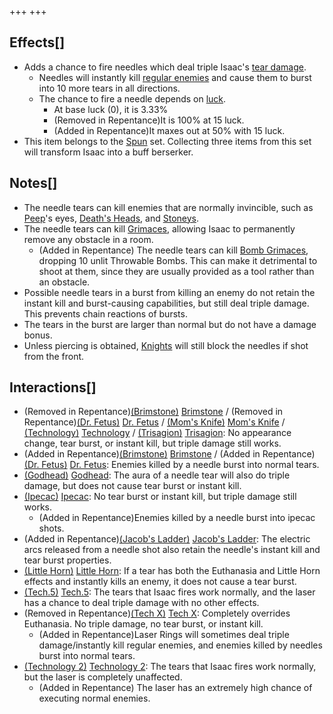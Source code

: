 +++
+++

Effects[]
---------


* Adds a chance to fire needles which deal triple Isaac's [tear damage](/wiki/Damage "Damage").
	+ Needles will instantly kill [regular enemies](/wiki/Monsters "Monsters") and cause them to burst into 10 more tears in all directions.
	+ The chance to fire a needle depends on [luck](/wiki/Luck "Luck").
		- At base luck (0), it is 3.33%
		- (Removed in Repentance)It is 100% at 15 luck.
		- (Added in Repentance)It maxes out at 50% with 15 luck.
* This item belongs to the [Spun](/wiki/Spun "Spun") set. Collecting three items from this set will transform Isaac into a buff berserker.


Notes[]
-------


* The needle tears can kill enemies that are normally invincible, such as [Peep](/wiki/Peep "Peep")'s eyes, [Death's Heads](/wiki/Death%27s_Head "Death's Head"), and [Stoneys](/wiki/Stoney "Stoney").
* The needle tears can kill [Grimaces](/wiki/Stone_Grimace "Stone Grimace"), allowing Isaac to permanently remove any obstacle in a room.
	+ (Added in Repentance) The needle tears can kill [Bomb Grimaces](/wiki/Stone_Grimace "Stone Grimace"), dropping 10 unlit Throwable Bombs. This can make it detrimental to shoot at them, since they are usually provided as a tool rather than an obstacle.
* Possible needle tears in a burst from killing an enemy do not retain the instant kill and burst-causing capabilities, but still deal triple damage. This prevents chain reactions of bursts.
* The tears in the burst are larger than normal but do not have a damage bonus.
* Unless piercing is obtained, [Knights](/wiki/Knight "Knight") will still block the needles if shot from the front.


Interactions[]
--------------


* (Removed in Repentance)[(Brimstone)](/wiki/Brimstone "Brimstone") [Brimstone](/wiki/Brimstone "Brimstone") / (Removed in Repentance)[(Dr. Fetus)](/wiki/Dr._Fetus "Dr. Fetus") [Dr. Fetus](/wiki/Dr._Fetus "Dr. Fetus") / [(Mom's Knife)](/wiki/Mom%27s_Knife "Mom's Knife") [Mom's Knife](/wiki/Mom%27s_Knife "Mom's Knife") / [(Technology)](/wiki/Technology "Technology") [Technology](/wiki/Technology "Technology") / [(Trisagion)](/wiki/Trisagion "Trisagion") [Trisagion](/wiki/Trisagion "Trisagion"): No appearance change, tear burst, or instant kill, but triple damage still works.
* (Added in Repentance)[(Brimstone)](/wiki/Brimstone "Brimstone") [Brimstone](/wiki/Brimstone "Brimstone") / (Added in Repentance)[(Dr. Fetus)](/wiki/Dr._Fetus "Dr. Fetus") [Dr. Fetus](/wiki/Dr._Fetus "Dr. Fetus"): Enemies killed by a needle burst into normal tears.
* [(Godhead)](/wiki/Godhead "Godhead") [Godhead](/wiki/Godhead "Godhead"): The aura of a needle tear will also do triple damage, but does not cause tear burst or instant kill.
* [(Ipecac)](/wiki/Ipecac "Ipecac") [Ipecac](/wiki/Ipecac "Ipecac"): No tear burst or instant kill, but triple damage still works.
	+ (Added in Repentance)Enemies killed by a needle burst into ipecac shots.
* (Added in Repentance)[(Jacob's Ladder)](/wiki/Jacob%27s_Ladder "Jacob's Ladder") [Jacob's Ladder](/wiki/Jacob%27s_Ladder "Jacob's Ladder"): The electric arcs released from a needle shot also retain the needle's instant kill and tear burst properties.
* [(Little Horn)](/wiki/Little_Horn_(Item) "Little Horn") [Little Horn](/wiki/Little_Horn_(Item) "Little Horn (Item)"): If a tear has both the Euthanasia and Little Horn effects and instantly kills an enemy, it does not cause a tear burst.
* [(Tech.5)](/wiki/Tech.5 "Tech.5") [Tech.5](/wiki/Tech.5 "Tech.5"): The tears that Isaac fires work normally, and the laser has a chance to deal triple damage with no other effects.
* (Removed in Repentance)[(Tech X)](/wiki/Tech_X "Tech X") [Tech X](/wiki/Tech_X "Tech X"): Completely overrides Euthanasia. No triple damage, no tear burst, or instant kill.
	+ (Added in Repentance)Laser Rings will sometimes deal triple damage/instantly kill regular enemies, and enemies killed by needles burst into normal tears.
* [(Technology 2)](/wiki/Technology_2 "Technology 2") [Technology 2](/wiki/Technology_2 "Technology 2"): The tears that Isaac fires work normally, but the laser is completely unaffected.
	+ (Added in Repentance) The laser has an extremely high chance of executing normal enemies.


